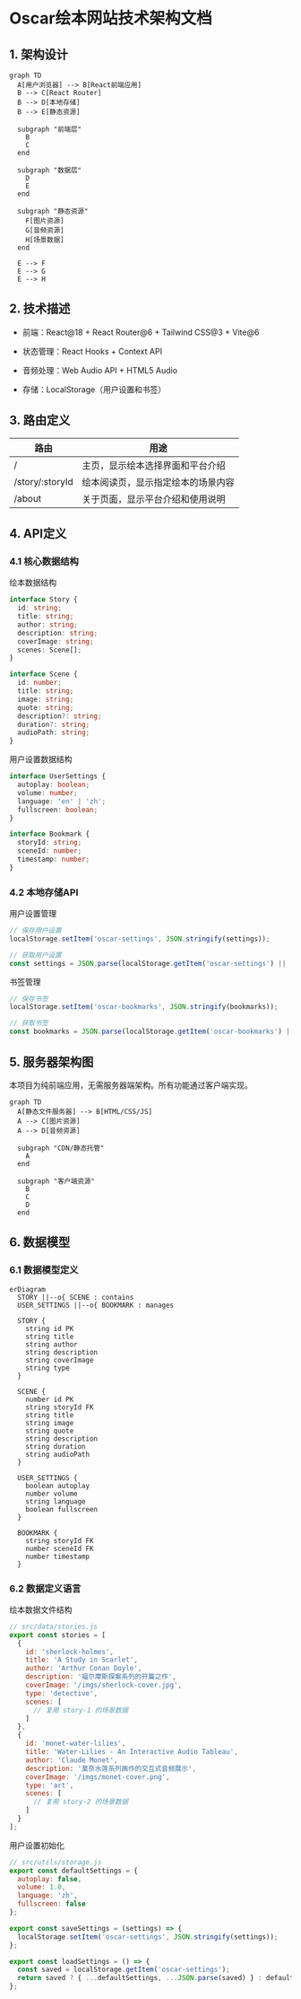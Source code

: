 # Oscar绘本网站技术架构文档

## 1. 架构设计

```mermaid
graph TD
  A[用户浏览器] --> B[React前端应用]
  B --> C[React Router]
  B --> D[本地存储]
  B --> E[静态资源]

  subgraph "前端层"
    B
    C
  end

  subgraph "数据层"
    D
    E
  end

  subgraph "静态资源"
    F[图片资源]
    G[音频资源]
    H[场景数据]
  end

  E --> F
  E --> G
  E --> H
```

## 2. 技术描述

* 前端：React\@18 + React Router\@6 + Tailwind CSS\@3 + Vite\@6

* 状态管理：React Hooks + Context API

* 音频处理：Web Audio API + HTML5 Audio

* 存储：LocalStorage（用户设置和书签）

## 3. 路由定义

| 路由              | 用途                |
| --------------- | ----------------- |
| /               | 主页，显示绘本选择界面和平台介绍  |
| /story/:storyId | 绘本阅读页，显示指定绘本的场景内容 |
| /about          | 关于页面，显示平台介绍和使用说明  |

## 4. API定义

### 4.1 核心数据结构

绘本数据结构

```typescript
interface Story {
  id: string;
  title: string;
  author: string;
  description: string;
  coverImage: string;
  scenes: Scene[];
}

interface Scene {
  id: number;
  title: string;
  image: string;
  quote: string;
  description?: string;
  duration?: string;
  audioPath: string;
}
```

用户设置数据结构

```typescript
interface UserSettings {
  autoplay: boolean;
  volume: number;
  language: 'en' | 'zh';
  fullscreen: boolean;
}

interface Bookmark {
  storyId: string;
  sceneId: number;
  timestamp: number;
}
```

### 4.2 本地存储API

用户设置管理

```javascript
// 保存用户设置
localStorage.setItem('oscar-settings', JSON.stringify(settings));

// 获取用户设置
const settings = JSON.parse(localStorage.getItem('oscar-settings') || '{}');
```

书签管理

```javascript
// 保存书签
localStorage.setItem('oscar-bookmarks', JSON.stringify(bookmarks));

// 获取书签
const bookmarks = JSON.parse(localStorage.getItem('oscar-bookmarks') || '[]');
```

## 5. 服务器架构图

本项目为纯前端应用，无需服务器端架构。所有功能通过客户端实现。

```mermaid
graph TD
  A[静态文件服务器] --> B[HTML/CSS/JS]
  A --> C[图片资源]
  A --> D[音频资源]
  
  subgraph "CDN/静态托管"
    A
  end
  
  subgraph "客户端资源"
    B
    C
    D
  end
```

## 6. 数据模型

### 6.1 数据模型定义

```mermaid
erDiagram
  STORY ||--o{ SCENE : contains
  USER_SETTINGS ||--o{ BOOKMARK : manages
  
  STORY {
    string id PK
    string title
    string author
    string description
    string coverImage
    string type
  }
  
  SCENE {
    number id PK
    string storyId FK
    string title
    string image
    string quote
    string description
    string duration
    string audioPath
  }
  
  USER_SETTINGS {
    boolean autoplay
    number volume
    string language
    boolean fullscreen
  }
  
  BOOKMARK {
    string storyId FK
    number sceneId FK
    number timestamp
  }
```

### 6.2 数据定义语言

绘本数据文件结构

```javascript
// src/data/stories.js
export const stories = [
  {
    id: 'sherlock-holmes',
    title: 'A Study in Scarlet',
    author: 'Arthur Conan Doyle',
    description: '福尔摩斯探案系列的开篇之作',
    coverImage: '/imgs/sherlock-cover.jpg',
    type: 'detective',
    scenes: [
      // 复用 story-1 的场景数据
    ]
  },
  {
    id: 'monet-water-lilies',
    title: 'Water-Lilies - An Interactive Audio Tableau',
    author: 'Claude Monet',
    description: '莫奈水莲系列画作的交互式音频展示',
    coverImage: '/imgs/monet-cover.png',
    type: 'art',
    scenes: [
      // 复用 story-2 的场景数据
    ]
  }
];
```

用户设置初始化

```javascript
// src/utils/storage.js
export const defaultSettings = {
  autoplay: false,
  volume: 1.0,
  language: 'zh',
  fullscreen: false
};

export const saveSettings = (settings) => {
  localStorage.setItem('oscar-settings', JSON.stringify(settings));
};

export const loadSettings = () => {
  const saved = localStorage.getItem('oscar-settings');
  return saved ? { ...defaultSettings, ...JSON.parse(saved) } : defaultSettings;
};
```

